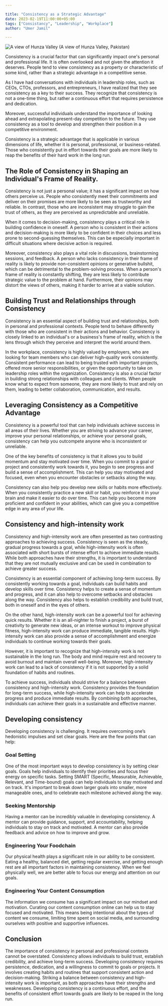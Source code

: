 ```yaml
---

title: "Consistency as a Strategic Advantage"
date: 2023-02-19T11:00:00+05:00
tags: ["Consistancy", "Leadership", "Workplace"]
author: "Umer Jamil"

---
```

![A view of Hunza Valley](https://i.ibb.co/mNZCYDw/20220522-152425-1.jpg)
(A view of Hunza Valley, Pakistan)

Consistency is a crucial factor that can significantly impact one's personal and professional life. It is often overlooked and not given the attention it deserves. People tend to view consistency as a property or characteristic of some kind, rather than a strategic advantage in a competitive sense.

As I have had conversations with individuals in leadership roles, such as CEOs, CTOs, professors, and entrepreneurs, I have realized that they see consistency as a key to their success. They recognize that consistency is not a one-time thing, but rather a continuous effort that requires persistence and dedication.

Moreover, successful individuals understand the importance of looking ahead and extrapolating present-day competition to the future. They use consistency as a tool to develop and strengthen their position in a competitive environment.

Consistency is a strategic advantage that is applicable in various dimensions of life, whether it is personal, professional, or business-related. Those who consistently put in effort towards their goals are more likely to reap the benefits of their hard work in the long run.
## The Role of Consistency in Shaping an Individual's Frame of Reality.
Consistency is not just a personal value; it has a significant impact on how others perceive us. People who consistently meet their commitments and deliver on their promises are more likely to be seen as trustworthy and reliable. In contrast, those who are inconsistent may struggle to gain the trust of others, as they are perceived as unpredictable and unreliable.

When it comes to decision-making, consistency plays a critical role in building confidence in oneself. A person who is consistent in their actions and decision-making is more likely to be confident in their choices and less prone to second-guessing themselves. This can be especially important in difficult situations where decisive action is required.

Moreover, consistency also plays a vital role in discussions, brainstorming sessions, and feedback. A person who lacks consistency in their frame of reality is likely to provide non-consistent opinions or generative bullshit, which can be detrimental to the problem-solving process. When a person's frame of reality is constantly shifting, they are less likely to contribute strategic value to the problem at hand. Furthermore, their opinions may distort the views of others, making it harder to arrive at a viable solution.
## Building Trust and Relationships through Consistency
Consistency is an essential aspect of building trust and relationships, both in personal and professional contexts. People tend to behave differently with those who are consistent in their actions and behavior. Consistency is closely linked to an individual's or a business's frame of reality, which is the lens through which they perceive and interpret the world around them.

In the workplace, consistency is highly valued by employers, who are looking for team members who can deliver high-quality work consistently. Consistent performance can lead to being trusted with important projects, offered more senior responsibilities, or given the opportunity to take on leadership roles within the organization. Consistency is also a crucial factor in building strong relationships with colleagues and clients. When people know what to expect from someone, they are more likely to trust and rely on them, leading to better collaboration, communication, and results.
## Leveraging Consistency as a Competitive Advantage 
Consistency is a powerful tool that can help individuals achieve success in all areas of their lives. Whether you are striving to advance your career, improve your personal relationships, or achieve your personal goals, consistency can help you outcompete anyone who is inconsistent or unreliable.

One of the key benefits of consistency is that it allows you to build momentum and stay motivated over time. When you commit to a goal or project and consistently work towards it, you begin to see progress and build a sense of accomplishment. This can help you stay motivated and focused, even when you encounter obstacles or setbacks along the way.

Consistency can also help you develop new skills or habits more effectively. When you consistently practice a new skill or habit, you reinforce it in your brain and make it easier to do over time. This can help you become more proficient and confident in your abilities, which can give you a competitive edge in any area of your life.

## Consistency and high-intensity work 
Consistency and high-intensity work are often presented as two contrasting approaches to achieving success. Consistency is seen as the steady, gradual progress towards a goal, while high-intensity work is often associated with short bursts of intense effort to achieve immediate results. While both approaches have their strengths, it is important to understand that they are not mutually exclusive and can be used in combination to achieve greater success.

Consistency is an essential component of achieving long-term success. By consistently working towards a goal, individuals can build habits and develop skills over time. Consistency helps to create a sense of momentum and progress, and it can also help to overcome setbacks and obstacles along the way. Consistency also helps to establish credibility and build trust, both in oneself and in the eyes of others.

On the other hand, high-intensity work can be a powerful tool for achieving quick results. Whether it is an all-nighter to finish a project, a burst of creativity to generate new ideas, or an intense workout to improve physical fitness, high-intensity work can produce immediate, tangible results. High-intensity work can also provide a sense of accomplishment and energize individuals to continue working towards their goals.

However, it is important to recognize that high-intensity work is not sustainable in the long run. The body and mind require rest and recovery to avoid burnout and maintain overall well-being. Moreover, high-intensity work can lead to a lack of consistency if it is not supported by a solid foundation of habits and routines.

To achieve success, individuals should strive for a balance between consistency and high-intensity work. Consistency provides the foundation for long-term success, while high-intensity work can help to accelerate progress and produce immediate results. By combining both approaches, individuals can achieve their goals in a sustainable and effective manner.
## Developing consistency

Developing consistency is challenging. It requires overcoming one’s hedonistic impulses and set clear goals. Here are the few points that can help:
### Goal Setting
One of the most important ways to develop consistency is by setting clear goals. Goals help individuals to identify their priorities and focus their energy on specific tasks. Setting SMART (Specific, Measurable, Achievable, Relevant, and Time-bound) goals can help individuals to stay motivated and on track. It's important to break down larger goals into smaller, more manageable ones, and to celebrate each milestone achieved along the way.

### Seeking Mentorship
Having a mentor can be incredibly valuable in developing consistency. A mentor can provide guidance, support, and accountability, helping individuals to stay on track and motivated. A mentor can also provide feedback and advice on how to improve and grow.

### Engineering Your Foodchain
Our physical health plays a significant role in our ability to be consistent. Eating a healthy, balanced diet, getting regular exercise, and getting enough rest are all important factors in maintaining consistency. When we feel physically well, we are better able to focus our energy and attention on our goals.

### Engineering Your Content Consumption
The information we consume has a significant impact on our mindset and motivation. Curating our content consumption online can help us to stay focused and motivated. This means being intentional about the types of content we consume, limiting time spent on social media, and surrounding ourselves with positive and supportive influences.

## Conclusion
The importance of consistency in personal and professional contexts cannot be overstated. Consistency allows individuals to build trust, establish credibility, and achieve long-term success. Developing consistency requires persistence, dedication, and a willingness to commit to goals or projects. It involves creating habits and routines that support consistent action and decision-making. Striking a balance between consistency and high-intensity work is important, as both approaches have their strengths and weaknesses. Developing consistency is a continuous effort, and the benefits of consistent effort towards goals are likely to be reaped in the long run.




